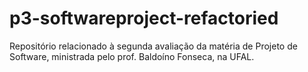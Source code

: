 # p3-softwareproject-refactoried
Repositório relacionado à segunda avaliação da matéria de Projeto de Software, ministrada pelo prof. Baldoíno Fonseca, na UFAL.
